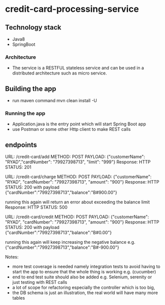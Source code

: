# credit-card-processing-service

## Technology stack
- Java8
- SpringBoot

### Architecture
- The service is a RESTFUL stateless service and can be used in a distributed architecture such as micro service.

## Building the app
- run maven command mvn clean install -U

### Running the app
- Application.java is the entry point which will start Spring Boot app
- use Postman or some other Http client to make REST calls

## endpoints

  URL: /credit-card/add
  METHOD: POST
  PAYLOAD: {"customerName": "RYAD","cardNumber": "79927398713", "limit": "999"}
  Response: HTTP STATUS: 201

   URL: /credit-card/charge
   METHOD: POST
   PAYLOAD: {"customerName": "RYAD", "cardNumber": "79927398713", "amount": "900"}
   Response: HTTP STATUS: 200 with payload {"cardNumber":"79927398713","balance":"B#900.00"}

   running this again will return an error about exceeding the balance limit
   Response: HTTP STATUS: 500

   URL: /credit-card/credit
   METHOD: POST
   PAYLOAD: {"customerName": "RYAD", "cardNumber": "79927398713", "amount": "900"}
   Response: HTTP STATUS: 200 with payload {"cardNumber":"79927398713","balance":"B#0.00"}

   running this again will keep increasing the negative balance e.g.
   {"cardNumber":"79927398713","balance":"B#-900.00"}


Notes:
  - more test coverage is needed namely integration tests to avoid having to start the app to ensure that the whole thing is working e.g. (cucumber)
  - end to end test suite should also be added e.g. Selenium, serenity or just testing with REST calls
  - a lot of scope for refactoring especially the controller which is too big,
  - the DB schema is just an illustration, the real world will have many more tables